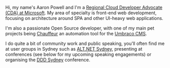 Hi, my name's Aaron Powell and I'm a [Regional Cloud Developer Advocate (CDA) at Microsoft](https://developer.microsoft.com/en-us/advocates/index.html). My area of specialty is front-end web development, focusing on architecture around SPA and other UI-heavy web applications.

I'm also a passionate Open Source developer, with one of my main pet projects being [Chauffeur](https://github.com/aaronpowell/chauffeur) an automation tool for the [Umbraco CMS](http://umbraco.com).

I do quite a bit of community work and public speaking, you'll often find me at user groups in Sydney such as [ALT.NET Sydney](https://www.meetup.com/en-AU/Sydney-Alt-Net/), presenting at conferences (see below for my upcoming speaking engagements) or organising the [DDD Sydney](http://dddsydney.com.au) conference.
